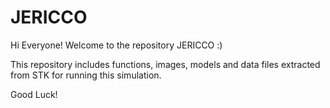 # JERICCO

Hi Everyone!
Welcome to the repository JERICCO :)

This repository includes functions, images, models and data files extracted from STK for running this simulation.

Good Luck!
